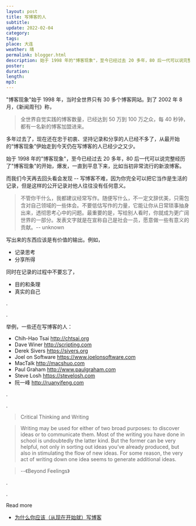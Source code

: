 ```yaml
---
layout: post
title: 写博客的人
subtitle: 
update: 2022-02-04
category: 
tags: 
place: 大连
weather: 晴
permalink: blogger.html
description: 始于 1998 年的"博客现象"，至今已经过去 20 多年，80 后一代可以说完整经历了"博客现象"的开始，爆发，一直到平息下来，比如当初非常流行的新浪博客。
poster:
duration: 
length: 
mp3: 
---
```


"博客现象"始于 1998 年，当时全世界只有 30 多个博客网站。到了 2002 年 8 月，《新闻周刊》称，

> 全世界自觉实践的博客数量，已经达到 50 万到 100 万之众，每 40 秒钟，都有一名新的博客加盟进来。

多年过去了，现在还在忠于初衷、坚持记录和分享的人已经不多了，从最开始的“博客现象”伊始走到今天仍在写博客的人已经少之又少。

始于 1998 年的"博客现象"，至今已经过去 20 多年，80 后一代可以说完整经历了"博客现象"的开始，爆发，一直到平息下来，比如当初非常流行的新浪博客。

而我们今天再去回头看会发现 -- 写博客不难，因为你完全可以把它当作是生活的记录，但是这样的公开记录对他人往往没有任何意义。

> 不管你干什么，我都建议经常写作。随便写什么，不一定文辞优美，只需包含对自己领域的一些体会。不要低估写作的力量，它能让你从日常琐事抽身出来，透彻思考心中的问题。最重要的是，写给别人看时，你就成为更广阔世界的一部分。发表文字就是在宣称自己是社会一员，愿意做一些有意义的贡献。-- unknown

写出来的东西应该是有价值的输出。例如，

- 记录思考
- 分享所得

同时在记录的过程中不要忘了，

- 目的和条理
- 真实的自己

.

.

举例，一些还在写博客的人：

- Chih-Hao Tsai http://chtsai.org
- Dave Winer http://scripting.com
- Derek Sivers https://sivers.org
- Joel on Software https://www.joelonsoftware.com
- MacTalk http://macshuo.com
- Paul Graham http://www.paulgraham.com
- Steve Losh https://stevelosh.com
- 阮一峰 http://ruanyifeng.com

.

.

> Critical Thinking and Writing

> Writing may be used for either of two broad purposes: to discover ideas or to communicate them. Most of the writing you have done in school is undoubtedly the latter kind. But the former can be very helpful, not only in sorting out ideas you’ve already produced, but also in stimulating the flow of new ideas. For some reason, the very act of writing down one idea seems to generate additional ideas.

> --《Beyond Feelings》

.

.

Read more

- [为什么你应该（从现在开始就）写博客](http://mindhacks.cn/2009/02/15/why-you-should-start-blogging-now/)
